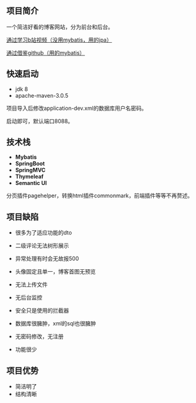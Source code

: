 ## 项目简介	

一个简洁好看的博客网站，分为前台和后台。

[通过学习b站视频（没用mybatis，用的jpa）](https://www.bilibili.com/video/av62555970?from=search&seid=9365373471823867400 )

[通过借鉴github（用的mybatis）](https://github.com/gaohan666/blog)



## 快速启动

- jdk 8
- apache-maven-3.0.5



项目导入后修改application-dev.xml的数据库用户名密码。

启动即可，默认端口8088。



## 技术栈

- **Mybatis**
- **SpringBoot**
- **SpringMVC**
- **Thymeleaf**
- **Semantic UI**

分页插件pagehelper，转换html插件commonmark，前端插件等等不再赘述。



## 项目缺陷

- 很多为了适应功能的dto

- 二级评论无法树形展示

- 异常处理有时会无故报500

- 头像固定且单一，博客首图无预览

- 无法上传文件

- 无后台监控

- 安全只是使用的拦截器

- 数据库很臃肿，xml的sql也很臃肿

- 无密码修改，无注册

- 功能很少

  

## 项目优势

- 简洁明了
- 结构清晰